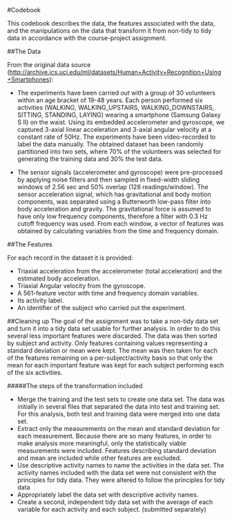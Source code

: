 #Codebook

This codebook describes the data, the features associated with the data, and the manipulations on the data that transform it from non-tidy to tidy data in accordance with the course-project assignment.

##The Data

From the original data source (http://archive.ics.uci.edu/ml/datasets/Human+Activity+Recognition+Using+Smartphones):

 * The experiments have been carried out with a group of 30 volunteers within an age bracket of 19-48 years. Each person performed six activities (WALKING, WALKING_UPSTAIRS, WALKING_DOWNSTAIRS, SITTING, STANDING, LAYING) wearing a smartphone (Samsung Galaxy S II) on the waist. Using its embedded accelerometer and gyroscope, we captured 3-axial linear acceleration and 3-axial angular velocity at a constant rate of 50Hz. The experiments have been video-recorded to label the data manually. The obtained dataset has been randomly partitioned into two sets, where 70% of the volunteers was selected for generating the training data and 30% the test data. 

 * The sensor signals (accelerometer and gyroscope) were pre-processed by applying noise filters and then sampled in fixed-width sliding windows of 2.56 sec and 50% overlap (128 readings/window). The sensor acceleration signal, which has gravitational and body motion components, was separated using a Butterworth low-pass filter into body acceleration and gravity. The gravitational force is assumed to have only low frequency components, therefore a filter with 0.3 Hz cutoff frequency was used. From each window, a vector of features was obtained by calculating variables from the time and frequency domain.
 
##The Features
 
 For each record in the dataset it is provided: 
- Triaxial acceleration from the accelerometer (total acceleration) and the estimated body acceleration. 
- Triaxial Angular velocity from the gyroscope. 
- A 561-feature vector with time and frequency domain variables. 
- Its activity label. 
- An identifier of the subject who carried out the experiment.

##Cleaning up
The goal of the assignment was to take a non-tidy data set and turn it into a tidy data set usable for further analysis. In order to do this several less important features were discarded. The data was then sorted by subject and activity. Only features containing values representing a standard deviation or mean were kept. The mean was then taken for each of the features remaining on a per-subject/activity basis so that only the mean for each important feature was kept for each subject performing each of the six activities. 

#####The steps of the transformation included
 * Merge the training and the test sets to create one data set. The data was initially in several files that separated the data into test and training set. For this analysis, both test and training data were merged into one data set.
 * Extract only the measurements on the mean and standard deviation for each measurement. Because there are so many features, in order to make analysis more meaningful, only the statistically viable measurements were included. Features describing standard deviation and mean are included while other features are excluded.
 * Use descriptive activity names to name the activities in the data set. The activity names included with the data set were not consistent with the principles for tidy data. They were altered to follow the principles for tidy data
 * Appropriately label the data set with descriptive activity names.
 * Create a second, independent tidy data set with the average of each variable for each activity and each subject. (submitted separately)
 
 
